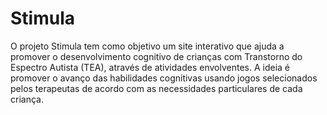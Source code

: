# Stimula
O projeto Stimula tem como objetivo um site interativo que ajuda a promover o desenvolvimento cognitivo de crianças com Transtorno do Espectro Autista (TEA), através de atividades envolventes. A ideia é promover o avanço das habilidades cognitivas usando jogos selecionados pelos terapeutas de acordo com as necessidades particulares de cada criança.
